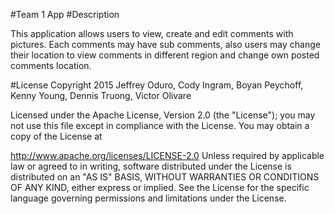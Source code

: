 #Team 1 App
#Description

This application allows users to view, create and edit comments with pictures. Each comments may have sub comments, also users may change their location to view comments in different region and change own posted comments location.

#License
Copyright 2015 Jeffrey Oduro, Cody Ingram, Boyan Peychoff, Kenny Young, Dennis Truong, Victor Olivare 

Licensed under the Apache License, Version 2.0 (the "License"); you may not use this file except in compliance with the License. You may obtain a copy of the License at

http://www.apache.org/licenses/LICENSE-2.0
Unless required by applicable law or agreed to in writing, software distributed under the License is distributed on an "AS IS" BASIS, WITHOUT WARRANTIES OR CONDITIONS OF ANY KIND, either express or implied. See the License for the specific language governing permissions and limitations under the License.
